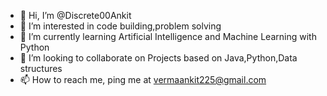 - 👋 Hi, I’m @Discrete00Ankit
- 👀 I’m interested in code building,problem solving
- 🌱 I’m currently learning Artificial Intelligence and Machine Learning with Python
- 💞️ I’m looking to collaborate on Projects based on Java,Python,Data structures
- 📫 How to reach me, ping me at  vermaankit225@gmail.com

<!---
Discrete00Ankit/Discrete00Ankit is a ✨ special ✨ repository because its `README.md` (this file) appears on your GitHub profile.
You can click the Preview link to take a look at your changes.
--->
